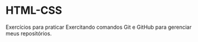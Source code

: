 # HTML-CSS
Exercícios para praticar
Exercitando comandos Git e GitHub para gerenciar meus repositórios.